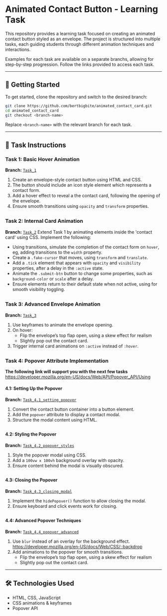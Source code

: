 # Animated Contact Button - Learning Task

This repository provides a learning task focused on creating an animated contact button styled as an envelope. The project is structured into multiple tasks, each guiding students through different animation techniques and interactions.

Examples for each task are available on a separate branchs, allowing for step-by-step progression. Follow the links provided to access each task.

---

## 🚀 Getting Started

To get started, clone the repository and switch to the desired branch:
```sh
git clone https://github.com/bertbigbite/animated_contact_card.git
cd animated_contact_card
git checkout <branch-name>
```
Replace `<branch-name>` with the relevant branch for each task.

---

## 📝 Task Instructions

### Task 1: Basic Hover Animation
**Branch:** [`Task_1`](https://github.com/bertbigbite/animated_contact_card/tree/Task_1)
1. Create an envelope-style contact button using HTML and CSS.
2. The button should include an icon style element which represents a contact form.
3. Add a hover effect to reveal a the contact card, following the opening of the envelope.
4. Ensure smooth transitions using `opacity` and `transform` properties.

##
### Task 2: Internal Card Animation
**Branch:** [`Task_2`](https://github.com/bertbigbite/animated_contact_card/tree/Task_2)
Extend Task 1 by animating elements inside the 'contact card' using CSS. Implement the following: 

- Using transitions, simulate the completion of the contact form on `hover`, eg, adding transitions to the `width` property.
- Create a `.fake-cursor` that moves, using `transform` and `translate`.
- Add a `.tick` element that appears with `opacity` and `visibility` properties, after a delay in the `:active` state.
- Animate the `.submit-btn` button to change some properties, such as `background-color` or `scale` after a delay.
- Ensure elements return to their default state when not active, using for smooth visibility toggling.
  
##
### Task 3: Advanced Envelope Animation
**Branch:** [`Task_3`](https://github.com/bertbigbite/animated_contact_card/tree/Task_3)
1. Use keyframes to animate the envelope opening.
2. On hover:
   - Flip the envelope’s top flap open, using a skew effect for realism
   - Slightly pop out the contact card.
3. Trigger internal card animations on `:active` instead of `:hover`.
##
### Task 4: Popover Attribute Implementation
**The following link will support you with the next few tasks** https://developer.mozilla.org/en-US/docs/Web/API/Popover_API/Using

#### 4.1: Setting Up the Popover
**Branch:** [`Task_4.1_setting_popover`](https://github.com/bertbigbite/animated_contact_card/tree/Task_4.1_setting_popover)
1. Convert the contact button container into a button element.
2. Add the `popover` attribute to display a contact modal.
3. Structure the modal content using HTML.
##
#### 4.2: Styling the Popover
**Branch:** [`Task_4.2_popover_styles`](https://github.com/bertbigbite/animated_contact_card/tree/Task_4.2_popover_styles)
1. Style the popover modal using CSS.
2. Add a `100vw x 100vh` background overlay with opacity.
3. Ensure content behind the modal is visually obscured.
##
#### 4.3: Closing the Popover
**Branch:** [`Task_4.3_closing_modal`](https://github.com/bertbigbite/animated_contact_card/tree/Task_4.3_closing_modal)
1. Implement the `hidePopover()` function to allow closing the modal.
2. Ensure keyboard and click events work for closing.
##
#### 4.4: Advanced Popover Techniques
**Branch:** [`Task_4.4_popover_advanced`](https://github.com/bertbigbite/animated_contact_card/tree/Task_4.4_popover_advanced)
1. Use `blur` instead of an overlay for the background effect. https://developer.mozilla.org/en-US/docs/Web/CSS/::backdrop
2. Add animations to the popover for smooth transitions.
   - Flip the envelope’s top flap open, using a skew effect for realism
   - Slightly pop out the contact card.

---

## 🛠 Technologies Used
- HTML, CSS, JavaScript
- CSS animations & keyframes
- Popover API
